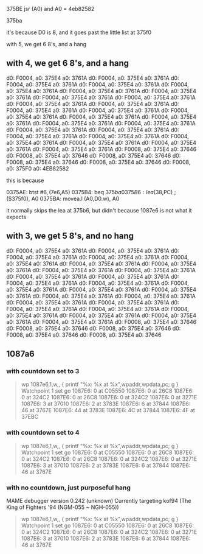 375BE jsr (A0) and A0 = 4eb82582

375ba

it's because D0 is 8, and it goes past the little list at 375f0

with 5, we get 6 8's, and a hang

## with 4, we get 6 8's, and a hang

d0: F0004, a0: 375E4
a0: 3761A
d0: F0004, a0: 375E4
a0: 3761A
d0: F0004, a0: 375E4
a0: 3761A
d0: F0004, a0: 375E4
a0: 3761A
d0: F0004, a0: 375E4
a0: 3761A
d0: F0004, a0: 375E4
a0: 3761A
d0: F0004, a0: 375E4
a0: 3761A
d0: F0004, a0: 375E4
a0: 3761A
d0: F0004, a0: 375E4
a0: 3761A
d0: F0004, a0: 375E4
a0: 3761A
d0: F0004, a0: 375E4
a0: 3761A
d0: F0004, a0: 375E4
a0: 3761A
d0: F0004, a0: 375E4
a0: 3761A
d0: F0004, a0: 375E4
a0: 3761A
d0: F0004, a0: 375E4
a0: 3761A
d0: F0004, a0: 375E4
a0: 3761A
d0: F0004, a0: 375E4
a0: 3761A
d0: F0004, a0: 375E4
a0: 3761A
d0: F0004, a0: 375E4
a0: 3761A
d0: F0004, a0: 375E4
a0: 3761A
d0: F0004, a0: 375E4
a0: 3761A
d0: F0004, a0: 375E4
a0: 3761A
d0: F0004, a0: 375E4
a0: 3761A
d0: F0004, a0: 375E4
a0: 3761A
d0: F0004, a0: 375E4
a0: 3761A
d0: F0004, a0: 375E4
a0: 3761A
d0: F0008, a0: 375E4
a0: 37646
d0: F0008, a0: 375E4
a0: 37646
d0: F0008, a0: 375E4
a0: 37646
d0: F0008, a0: 375E4
a0: 37646
d0: F0008, a0: 375E4
a0: 37646
d0: F0008, a0: 375F0
a0: 4EB82582

this is because

0375AE: btst #$6, ($7e6,A5)
0375B4: beq $375ba
0375B6: lea ($38,PC) ; ($375f0), A0
0375BA: movea.l (A0,D0.w), A0

it normally skips the lea at 375b6, but didn't because 1087e6 is not what it expects

## with 3, we get 5 8's, and no hang

d0: F0004, a0: 375E4
a0: 3761A
d0: F0004, a0: 375E4
a0: 3761A
d0: F0004, a0: 375E4
a0: 3761A
d0: F0004, a0: 375E4
a0: 3761A
d0: F0004, a0: 375E4
a0: 3761A
d0: F0004, a0: 375E4
a0: 3761A
d0: F0004, a0: 375E4
a0: 3761A
d0: F0004, a0: 375E4
a0: 3761A
d0: F0004, a0: 375E4
a0: 3761A
d0: F0004, a0: 375E4
a0: 3761A
d0: F0004, a0: 375E4
a0: 3761A
d0: F0004, a0: 375E4
a0: 3761A
d0: F0004, a0: 375E4
a0: 3761A
d0: F0004, a0: 375E4
a0: 3761A
d0: F0004, a0: 375E4
a0: 3761A
d0: F0004, a0: 375E4
a0: 3761A
d0: F0004, a0: 375E4
a0: 3761A
d0: F0004, a0: 375E4
a0: 3761A
d0: F0004, a0: 375E4
a0: 3761A
d0: F0004, a0: 375E4
a0: 3761A
d0: F0004, a0: 375E4
a0: 3761A
d0: F0004, a0: 375E4
a0: 3761A
d0: F0004, a0: 375E4
a0: 3761A
d0: F0004, a0: 375E4
a0: 3761A
d0: F0004, a0: 375E4
a0: 3761A
d0: F0004, a0: 375E4
a0: 3761A
d0: F0008, a0: 375E4
a0: 37646
d0: F0008, a0: 375E4
a0: 37646
d0: F0008, a0: 375E4
a0: 37646
d0: F0008, a0: 375E4
a0: 37646
d0: F0008, a0: 375E4
a0: 37646

## 1087a6

### with countdown set to 3

> wp 1087e6,1,w,, { printf "%x: %x at %x",wpaddr,wpdata,pc; g }
> Watchpoint 1 set
> go
> 1087E6: 0 at C05550
> 1087E6: 0 at 26C8
> 1087E6: 0 at 324C2
> 1087E6: 0 at 26C8
> 1087E6: 0 at 324C2
> 1087E6: 0 at 3271E
> 1087E6: 3 at 37010
> 1087E6: 2 at 3783E
> 1087E6: 6 at 37844
> 1087E6: 46 at 3767E
> 1087E6: 44 at 3783E
> 1087E6: 4C at 37844
> 1087E6: 4F at 37EBC

### with countdown set to 4

> wp 1087e6,1,w,, { printf "%x: %x at %x",wpaddr,wpdata,pc; g }
> Watchpoint 1 set
> go
> 1087E6: 0 at C05550
> 1087E6: 0 at 26C8
> 1087E6: 0 at 324C2
> 1087E6: 0 at 26C8
> 1087E6: 0 at 324C2
> 1087E6: 0 at 3271E
> 1087E6: 3 at 37010
> 1087E6: 2 at 3783E
> 1087E6: 6 at 37844
> 1087E6: 46 at 3767E

### with no countdown, just purposeful hang

MAME debugger version 0.242 (unknown)
Currently targeting kof94 (The King of Fighters '94 (NGM-055 ~ NGH-055))

> wp 1087e6,1,w,, { printf "%x: %x at %x",wpaddr,wpdata,pc; g }
> Watchpoint 1 set
> go
> 1087E6: 0 at C05550
> 1087E6: 0 at 26C8
> 1087E6: 0 at 324C2
> 1087E6: 0 at 26C8
> 1087E6: 0 at 324C2
> 1087E6: 0 at 3271E
> 1087E6: 3 at 37010
> 1087E6: 2 at 3783E
> 1087E6: 6 at 37844
> 1087E6: 46 at 3767E
